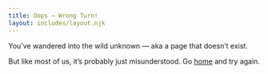 ```yaml
---
title: Oops — Wrong Turn!
layout: includes/layout.njk
---
```

You’ve wandered into the wild unknown — aka a page that doesn’t exist.

But like most of us, it’s probably just misunderstood. Go [home](/) and try again.
